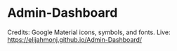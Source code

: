 # Admin-Dashboard
Credits:
Google Material icons, symbols, and fonts.
Live: https://elijahmonj.github.io/Admin-Dashboard/
